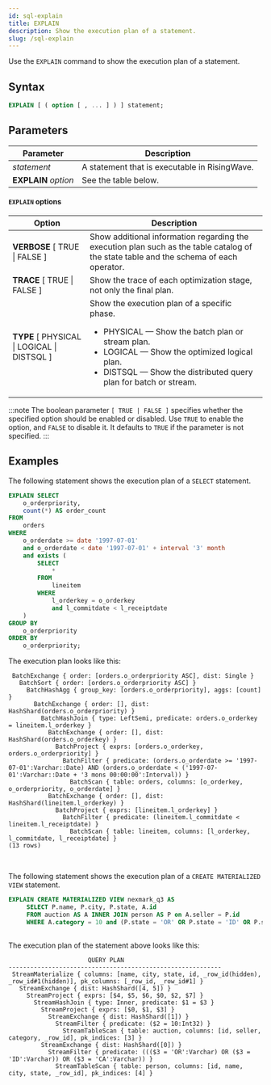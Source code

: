 ```yaml
---
id: sql-explain
title: EXPLAIN
description: Show the execution plan of a statement.
slug: /sql-explain
---
```

<head>
  <link rel="canonical" href="https://docs.risingwave.com/docs/current/sql-explain/" />
</head>

<!--Track the implementation progress of EXPLAIN here: https://github.com/risingwavelabs/risingwave/issues/4856-->

Use the `EXPLAIN` command to show the execution plan of a statement. 

## Syntax

```sql
EXPLAIN [ ( option [ , ... ] ) ] statement;
```

## Parameters

|Parameter      | Description|
|---------------|------------|
|*statement*    | A statement that is executable in RisingWave.|
|**EXPLAIN** *option*    | See the table below.|

#### `EXPLAIN` options

|Option         | Description|
|---------------|------------|
|**VERBOSE** [ TRUE \| FALSE ]|Show additional information regarding the execution plan such as the table catalog of the state table and the schema of each operator.|
|**TRACE** [ TRUE \| FALSE ]|Show the trace of each optimization stage, not only the final plan.|
|**TYPE** [ PHYSICAL \| LOGICAL \| DISTSQL ]|Show the execution plan of a specific phase.<ul><li>PHYSICAL — Show the batch plan or stream plan.</li><li>LOGICAL — Show the optimized logical plan.</li><li>DISTSQL — Show the distributed query plan for batch or stream.</li></ul>|

<!-- |**FORMAT** { TREE \| JSON }|Specify the output format.<ul><li>TREE — </li><li>JSON — </li></ul>| is currently not supported. Track the progress: https://github.com/risingwavelabs/risingwave/issues/4856. See the explanation for the option: https://singularity-data.quip.com/fek1AUiMz5lz/RFC-Option-based-Explain-Syntax. See reference here: https://dev.mysql.com/doc/refman/8.0/en/explain.html-->

:::note
The boolean parameter `[ TRUE | FALSE ]` specifies whether the specified option should be enabled or disabled. Use `TRUE` to enable the option, and `FALSE` to disable it. It defaults to `TRUE` if the parameter is not specified.
:::


## Examples

The following statement shows the execution plan of a `SELECT` statement.

```sql
EXPLAIN SELECT
    o_orderpriority,
    count(*) AS order_count
FROM
    orders
WHERE
    o_orderdate >= date '1997-07-01'
    and o_orderdate < date '1997-07-01' + interval '3' month
    and exists (
        SELECT
            *
        FROM
            lineitem
        WHERE
            l_orderkey = o_orderkey
            and l_commitdate < l_receiptdate
    )
GROUP BY
    o_orderpriority
ORDER BY
    o_orderpriority;
```

The execution plan looks like this:

```
 BatchExchange { order: [orders.o_orderpriority ASC], dist: Single }
   BatchSort { order: [orders.o_orderpriority ASC] }
     BatchHashAgg { group_key: [orders.o_orderpriority], aggs: [count] }
       BatchExchange { order: [], dist: HashShard(orders.o_orderpriority) }
         BatchHashJoin { type: LeftSemi, predicate: orders.o_orderkey = lineitem.l_orderkey }
           BatchExchange { order: [], dist: HashShard(orders.o_orderkey) }
             BatchProject { exprs: [orders.o_orderkey, orders.o_orderpriority] }
               BatchFilter { predicate: (orders.o_orderdate >= '1997-07-01':Varchar::Date) AND (orders.o_orderdate < ('1997-07-01':Varchar::Date + '3 mons 00:00:00':Interval)) }
                 BatchScan { table: orders, columns: [o_orderkey, o_orderpriority, o_orderdate] }
           BatchExchange { order: [], dist: HashShard(lineitem.l_orderkey) }
             BatchProject { exprs: [lineitem.l_orderkey] }
               BatchFilter { predicate: (lineitem.l_commitdate < lineitem.l_receiptdate) }
                 BatchScan { table: lineitem, columns: [l_orderkey, l_commitdate, l_receiptdate] }
(13 rows)
```

<!-- Previous example. Before this change: https://github.com/singularity-data/risingwave/pull/4253 

```sql
EXPLAIN SELECT P.name, P.city, P.state, A.id
   FROM auction AS A INNER JOIN person AS P on A.seller = P.id
   WHERE A.category = 10 and (P.state = 'OR' OR P.state = 'ID' OR P.state = 'CA');
```

The execution plan looks like this:

```
                        QUERY PLAN
-----------------------------------------------------------
 BatchExchange { order: [], dist: Single }
   BatchProject { exprs: [$3, $4, $5, $0] }
     BatchHashJoin { type: Inner, predicate: $1 = $2 }
       BatchProject { exprs: [$0, $1] }
         BatchExchange { order: [], dist: HashShard([1]) }
           BatchFilter { predicate: ($2 = 10:Int32) }
             BatchScan { table: auction, columns: [id, seller, category] }
       BatchExchange { order: [], dist: HashShard([0]) }
         BatchFilter { predicate: ((($3 = 'OR':Varchar) OR ($3 = 'ID':Varchar)) OR ($3 = 'CA':Varchar)) }
           BatchScan { table: person, columns: [id, name, city, state] }
```
-->
<br />

The following statement shows the execution plan of a `CREATE MATERIALIZED VIEW` statement.

```sql
EXPLAIN CREATE MATERIALIZED VIEW nexmark_q3 AS
     SELECT P.name, P.city, P.state, A.id
     FROM auction AS A INNER JOIN person AS P on A.seller = P.id
     WHERE A.category = 10 and (P.state = 'OR' OR P.state = 'ID' OR P.state = 'CA');
                                                          
```

The execution plan of the statement above looks like this:

```
                      QUERY PLAN
-----------------------------------------------------------
 StreamMaterialize { columns: [name, city, state, id, _row_id(hidden), _row_id#1(hidden)], pk_columns: [_row_id, _row_id#1] }
   StreamExchange { dist: HashShard([4, 5]) }
     StreamProject { exprs: [$4, $5, $6, $0, $2, $7] }
       StreamHashJoin { type: Inner, predicate: $1 = $3 }
         StreamProject { exprs: [$0, $1, $3] }
           StreamExchange { dist: HashShard([1]) }
             StreamFilter { predicate: ($2 = 10:Int32) }
               StreamTableScan { table: auction, columns: [id, seller, category, _row_id], pk_indices: [3] }
         StreamExchange { dist: HashShard([0]) }
           StreamFilter { predicate: ((($3 = 'OR':Varchar) OR ($3 = 'ID':Varchar)) OR ($3 = 'CA':Varchar)) }
             StreamTableScan { table: person, columns: [id, name, city, state, _row_id], pk_indices: [4] }
```
